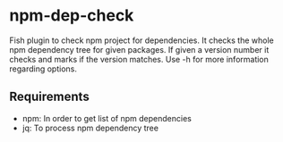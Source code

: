 # npm-dep-check
Fish plugin to check npm project for dependencies. It checks the whole npm dependency tree for given packages. If given a version number it checks and marks if the version matches. Use -h for more information regarding options.

## Requirements
* npm: In order to get list of npm dependencies
* jq: To process npm dependency tree
